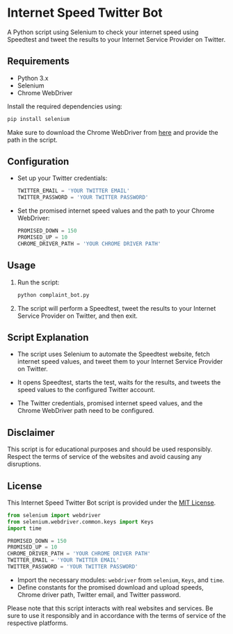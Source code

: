 
# Internet Speed Twitter Bot

A Python script using Selenium to check your internet speed using Speedtest and tweet the results to your Internet Service Provider on Twitter.

## Requirements

- Python 3.x
- Selenium
- Chrome WebDriver

Install the required dependencies using:

```bash
pip install selenium
```

Make sure to download the Chrome WebDriver from [here](https://sites.google.com/chromium.org/driver/) and provide the path in the script.

## Configuration

- Set up your Twitter credentials:
  ```python
  TWITTER_EMAIL = 'YOUR TWITTER EMAIL'
  TWITTER_PASSWORD = 'YOUR TWITTER PASSWORD'
  ```

- Set the promised internet speed values and the path to your Chrome WebDriver:
  ```python
  PROMISED_DOWN = 150
  PROMISED_UP = 10
  CHROME_DRIVER_PATH = 'YOUR CHROME DRIVER PATH'
  ```

## Usage

1. Run the script:
    ```bash
    python complaint_bot.py
    ```

2. The script will perform a Speedtest, tweet the results to your Internet Service Provider on Twitter, and then exit.

## Script Explanation

- The script uses Selenium to automate the Speedtest website, fetch internet speed values, and tweet them to your Internet Service Provider on Twitter.

- It opens Speedtest, starts the test, waits for the results, and tweets the speed values to the configured Twitter account.

- The Twitter credentials, promised internet speed values, and the Chrome WebDriver path need to be configured.

## Disclaimer

This script is for educational purposes and should be used responsibly. Respect the terms of service of the websites and avoid causing any disruptions.

## License

This Internet Speed Twitter Bot script is provided under the [MIT License](LICENSE).




```python
from selenium import webdriver
from selenium.webdriver.common.keys import Keys
import time

PROMISED_DOWN = 150
PROMISED_UP = 10
CHROME_DRIVER_PATH = 'YOUR CHROME DRIVER PATH'
TWITTER_EMAIL = 'YOUR TWITTER EMAIL'
TWITTER_PASSWORD = 'YOUR TWITTER PASSWORD'
```

- Import the necessary modules: `webdriver` from `selenium`, `Keys`, and `time`.
- Define constants for the promised download and upload speeds, Chrome driver path, Twitter email, and Twitter password.


Please note that this script interacts with real websites and services. Be sure to use it responsibly and in accordance with the terms of service of the respective platforms.